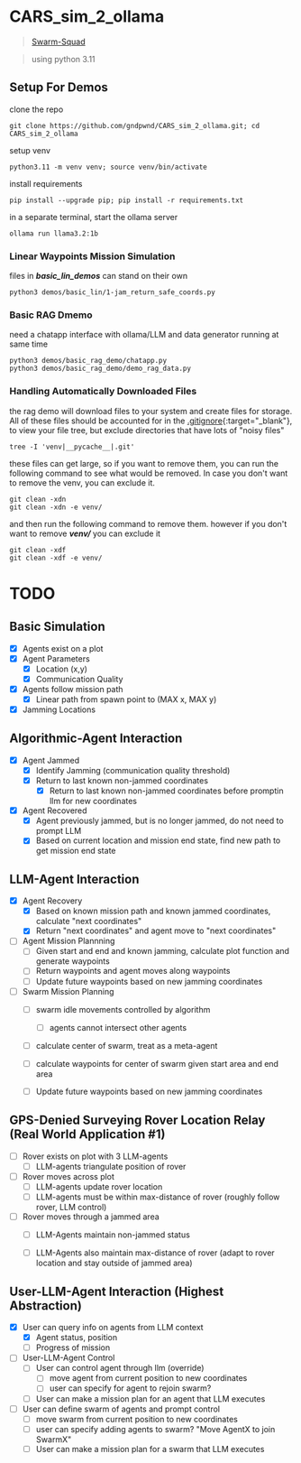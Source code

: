 # CARS_sim_2_ollama
> <a href="https://github.com/Swarm-Squad" target="_blank" rel="noopener noreferrer">Swarm-Squad</a>

> using python 3.11

## Setup For Demos

clone the repo

```
git clone https://github.com/gndpwnd/CARS_sim_2_ollama.git; cd CARS_sim_2_ollama
```

setup venv

```
python3.11 -m venv venv; source venv/bin/activate
```

install requirements

```
pip install --upgrade pip; pip install -r requirements.txt
```

in a separate terminal, start the ollama server

```
ollama run llama3.2:1b 
```

### Linear Waypoints Mission Simulation

files in ***basic_lin_demos*** can stand on their own
```
python3 demos/basic_lin/1-jam_return_safe_coords.py
```

### Basic RAG Dmemo

need a chatapp interface with ollama/LLM and data generator running at same time
```
python3 demos/basic_rag_demo/chatapp.py
python3 demos/basic_rag_demo/demo_rag_data.py
```

### Handling Automatically Downloaded Files

the rag demo will download files to your system and create files for storage. All of these files should be accounted for in the [.gitignore](./.gitignore){:target="_blank"}, to view your file tree, but exclude directories that have lots of "noisy files"
```
tree -I 'venv|__pycache__|.git'
```

these files can get large, so if you want to remove them, you can run the following command to see what would be removed. In case you don't want to remove the venv, you can exclude it.
```
git clean -xdn
git clean -xdn -e venv/
```

and then run the following command to remove them. however if you don't want to remove ***venv/*** you can exclude it
```
git clean -xdf
git clean -xdf -e venv/
```


# TODO

## Basic Simulation

- [x] Agents exist on a plot
- [x] Agent Parameters
	- [x] Location (x,y)
	- [x] Communication Quality
- [x] Agents follow mission path
	- [x] Linear path from spawn point to (MAX x, MAX y)
- [x] Jamming Locations

## Algorithmic-Agent Interaction

- [x] Agent Jammed
	- [x] Identify Jamming (communication quality threshold)
	- [x] Return to last known non-jammed coordinates
		- [x] Return to last known non-jammed coordinates before promptin llm for new coordinates
- [x] Agent Recovered
	- [x] Agent previously jammed, but is no longer jammed, do not need to prompt LLM
	- [x] Based on current location and mission end state, find new path to get mission end state

## LLM-Agent Interaction

- [x] Agent Recovery
	- [x] Based on known mission path and known jammed coordinates, calculate "next coordinates"
	- [x] Return "next coordinates" and agent move to "next coordinates"
- [ ] Agent Mission Plannning
	- [ ] Given start and end and known jamming, calculate plot function and generate waypoints
	- [ ] Return waypoints and agent moves along waypoints
	- [ ] Update future waypoints based on new jamming coordinates
- [ ] Swarm Mission Planning
	- [ ] swarm idle movements controlled by algorithm
		- [ ] agents cannot intersect other agents
	- [ ] calculate center of swarm, treat as a meta-agent
	- [ ] calculate waypoints for center of swarm given start area and end area
	- [ ] Update future waypoints based on new jamming coordinates


## GPS-Denied Surveying Rover Location Relay (Real World Application #1)

- [ ] Rover exists on plot with 3 LLM-agents
	- [ ] LLM-agents triangulate position of rover
- [ ] Rover moves across plot
	- [ ] LLM-agents update rover location
	- [ ] LLM-agents must be within max-distance of rover (roughly follow rover, LLM control)
- [ ] Rover moves through a jammed area
	- [ ] LLM-Agents maintain non-jammed status
	- [ ] LLM-Agents also maintain max-distance of rover (adapt to rover location and stay outside of jammed area)


## User-LLM-Agent Interaction (Highest Abstraction)

- [x] User can query info on agents from LLM context
	- [x] Agent status, position
	- [ ] Progress of mission
- [ ] User-LLM-Agent Control
	- [ ] User can control agent through llm (override)
		- [ ] move agent from current position to new coordinates
		- [ ] user can specify for agent to rejoin swarm?
	- [ ] User can make a mission plan for an agent that LLM executes
- [ ] User can define swarm of agents and prompt control
	- [ ] move swarm from current position to new coordinates
	- [ ] user can specify adding agents to swarm? "Move AgentX to join SwarmX"
	- [ ] User can make a mission plan for a swarm that LLM executes
